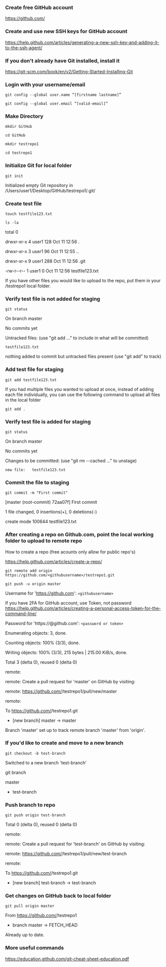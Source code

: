 ###  Create free GitHub account 

https://github.com/

###  Create and use new SSH keys for GitHub account 

https://help.github.com/articles/generating-a-new-ssh-key-and-adding-it-to-the-ssh-agent/

###  If you don't already have Git installed, install it 

https://git-scm.com/book/en/v2/Getting-Started-Installing-Git

###  Login with your username/email 

`git config --global user.name “[firstname lastname]”`

`git config --global user.email “[valid-email]”`

###  Make Directory 

`mkdir GitHub`

`cd GitHub`

`mkdir testrepo1`

`cd testrepo1`

###  Initialize Git for local folder 

`git init`

Initialized empty Git repository in /Users/user1/Desktop/GitHub/testrepo1/.git/

###  Create test file 

`touch testfile123.txt`

`ls -la`

total 0

drwxr-xr-x  4 user1  128 Oct 11 12:56 .

drwxr-xr-x  3 user1   96 Oct 11 12:55 ..

drwxr-xr-x  9 user1  288 Oct 11 12:56 .git

-rw-r--r--  1 user1    0 Oct 11 12:56 testfile123.txt

If you have other files you would like to upload to the repo, put them in your /testrepo1 local folder.

###  Verify test file is not added for staging 

`git status`

On branch master

No commits yet

Untracked files:
  (use "git add <file>..." to include in what will be committed)

	testfile123.txt

nothing added to commit but untracked files present (use "git add" to track)

###  Add test file for staging 

`git add testfile123.txt` 

If you had multiple files you wanted to upload at once, instead of adding each file individually, you can use the following command to upload all files in the local folder

`git add .`

###  Verify test file is added for staging 

`git status`

On branch master

No commits yet

Changes to be committed:
  (use "git rm --cached <file>..." to unstage)

	new file:   testfile123.txt

###  Commit the file to staging 

`git commit -m "First commit"`

[master (root-commit) 72aa07f] First commit

 1 file changed, 0 insertions(+), 0 deletions(-)

 create mode 100644 testfile123.txt


###  After creating a repo on Github.com, point the local working folder to upload to remote repo 

How to create a repo (free acounts only allow for public repo's)

https://help.github.com/articles/create-a-repo/

`git remote add origin https://github.com/<githubusername>/testrepo1.git`

`git push -u origin master`

Username for 'https://github.com': `<githubusername>`

 If you have 2FA for GitHub account, use Token, not password https://help.github.com/articles/creating-a-personal-access-token-for-the-command-line/ 

Password for 'https://<githubusername>@github.com': `<password or token>`

Enumerating objects: 3, done.

Counting objects: 100% (3/3), done.

Writing objects: 100% (3/3), 215 bytes | 215.00 KiB/s, done.

Total 3 (delta 0), reused 0 (delta 0)

remote: 

remote: Create a pull request for 'master' on GitHub by visiting:

remote:      https://github.com/<githubusername>/testrepo1/pull/new/master

remote: 

To https://github.com/<githubusername>/testrepo1.git

 * [new branch]      master -> master

Branch 'master' set up to track remote branch 'master' from 'origin'.

###  If you'd like to create and move to a new branch 

`git checkout -b test-branch`

Switched to a new branch 'test-branch'

git branch

  master

* test-branch

###  Push branch to repo  

`git push origin test-branch`

Total 0 (delta 0), reused 0 (delta 0)

remote: 

remote: Create a pull request for 'test-branch' on GitHub by visiting:

remote:      https://github.com/<githubusername>/testrepo1/pull/new/test-branch

remote: 

To https://github.com/<githubusername>/testrepo1.git

 * [new branch]      test-branch -> test-branch

###  Get changes on GitHub back to local folder 

`git pull origin master`

From https://github.com/<githubusername>/testrepo1

 * branch            master     -> FETCH_HEAD

Already up to date.

### More useful commands 

https://education.github.com/git-cheat-sheet-education.pdf